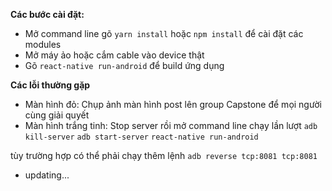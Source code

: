 **Các bước cài đặt:**
* Mở command line gõ `yarn install` hoặc `npm install` để cài đặt các modules
* Mở máy ảo hoặc cắm cable vào device thật
* Gõ `react-native run-android` để build ứng dụng

**Các lỗi thường gặp**
* Màn hình đỏ: Chụp ảnh màn hình post lên group Capstone để mọi người cùng giải quyết
* Màn hình trắng tinh: Stop server rồi mở command line chạy lần lượt
`adb kill-server`
`adb start-server`
`react-native run-android`

tùy trường hợp có thể phải chạy thêm lệnh `adb reverse tcp:8081 tcp:8081`

* updating...
